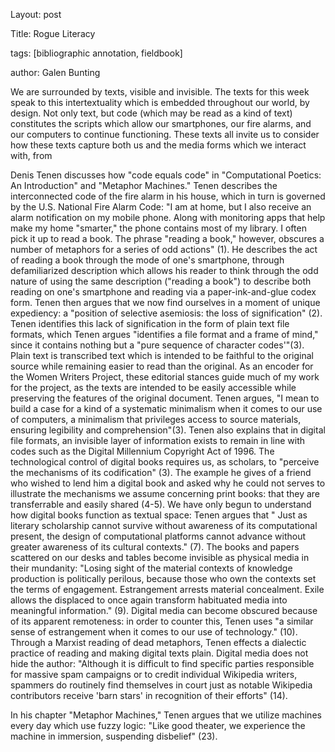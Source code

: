 Layout: post

Title: Rogue Literacy

tags: [bibliographic annotation, fieldbook]

author: Galen Bunting

We are surrounded by texts, visible and invisible. The texts for this week speak to this intertextuality which is embedded throughout our 
world, by design. Not only text, but code (which may be read as a kind of text) constitutes the scripts which allow our smartphones, our 
fire alarms, and our computers to continue functioning. These texts all invite us to consider how these texts capture both us and the media
forms which we interact with, from 

Denis Tenen discusses how "code equals code" in "Computational Poetics: An Introduction" and "Metaphor Machines." 
Tenen describes the interconnected code of the fire alarm in his house, which in turn is governed by the U.S. National Fire Alarm Code: 
"I am at home, but I also receive an alarm notification on my mobile phone. Along with monitoring apps that help make my home "smarter," 
the phone contains most of my library. I often pick it up to read a book. The phrase "reading a book," however, obscures a number of metaphors
for a series of odd actions" (1). He describes the act of reading a book through the mode of one's smartphone, through defamiliarized description
which allows his reader to think through the odd nature of using the same description ("reading a book") to describe both reading on one's 
smartphone and reading via a paper-ink-and-glue codex form. Tenen then argues that we now find ourselves in a moment of unique expediency: 
a "position of selective asemiosis: the loss of signification" (2). Tenen identifies this lack of signification in the form of plain text file 
formats, which Tenen argues "identifies a file format and a frame of mind," since it contains nothing but a "pure sequence of character codes'"(3). 
Plain text is transcribed text which is intended to be faithful to the original source while remaining easier to read than the original. As an 
encoder for the Women Writers Project, these editorial stances guide much of my work for the project, as the texts are intended to be easily 
accessible while preserving the features of the original document. Tenen argues, "I mean to build a case for a kind of a systematic minimalism 
when it comes to our use of computers, a minimalism that privileges access to source materials, ensuring legibility and comprehension"(3). 
Tenen also explains that in digital file formats, an invisible layer of information exists to remain in line with codes such as 
the Digital Millennium Copyright Act of 1996. The technological control of digital books requires us, as scholars, to "perceive the mechanisms of 
its codification" (3). The example he gives of a friend who wished to lend him a digital book and asked why he could not serves to illustrate 
the mechanisms we assume concerning print books: that they are transferrable and easily shared (4-5). We have only begun to understand how 
digital books function as textual space: Tenen argues that " Just as literary scholarship cannot survive without awareness of its computational present,
the design of computational platforms cannot advance without greater awareness of its cultural contexts." (7). The books and papers scattered on 
our desks and tables become invisible as physical media in their mundanity: "Losing sight of the material contexts of knowledge production is politically 
perilous, because those who own the contexts set the terms of engagement. Estrangement arrests material concealment. Exile allows the displaced to 
once again transform habituated media into meaningful information." (9). Digital media can become obscured because of its apparent remoteness: 
in order to counter this, Tenen uses "a similar sense of estrangement when it comes to our use of technology." (10). Through a Marxist reading 
of dead metaphors, Tenen effects a dialectic practice of reading and making digital texts plain. Digital media does not hide the author: 
"Although it is difficult to find specific parties responsible for massive spam campaigns or to credit individual Wikipedia writers, 
spammers do routinely find themselves in court just as notable Wikipedia contributors receive 'barn stars' in recognition of their efforts" (14).

In his chapter "Metaphor Machines," Tenen argues that we utilize machines every day which use fuzzy logic: "Like good theater, we experience
the machine in immersion, suspending disbelief" (23).

